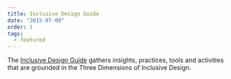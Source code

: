 ```yaml
---
title: Inclusive Design Guide
date: "2015-07-09"
order: 1
tags:
  - featured
---
```

The [Inclusive Design Guide](https://guide.inclusivedesign.ca/) gathers insights, practices, tools and activities that
are grounded in the Three Dimensions of Inclusive Design.
